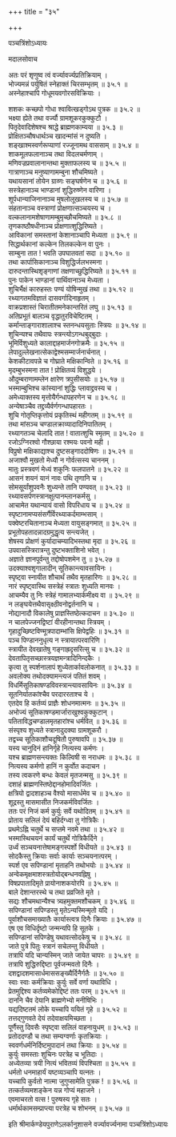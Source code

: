 +++
title = "३५"

+++

पञ्चत्रिंशोऽध्यायः  

मदालसोवाच  

अतः परं शृणुष्व त्वं वर्ज्यावर्ज्यप्रतिक्रियाम्  ।  
भोज्यमन्नं पर्युषितं स्नेहाक्तं चिरसम्भृतम्  ॥ ३५.१ ॥  
अस्नेहाश्चापि गोधूमयवगोरसविक्रियाः  ।  

शशकः कच्छपो गोधा श्वावित्खड्गोऽथ पुत्रक  ॥ ३५.२ ॥  
भक्ष्या ह्येते तथा वर्ज्यौ ग्रामशूकरकुक्कुटौ  ।  
पितृदेवादिशेषश्च श्राद्धे ब्राह्मणकाम्यया  ॥ ३५.३ ॥  
प्रोक्षितञ्चौषधार्थञ्च खादन्मांसं न दुष्यति  ।  
शङ्खाश्मस्वर्णरूप्याणां रज्जूनामथ वाससाम्  ॥ ३५.४ ॥  
शाकमूलफलानाञ्च तथा विदलचर्मणाम्  ।  
मणिवज्रप्रवालानान्तथा मुक्ताफलस्य च  ॥ ३५.५ ॥  
गात्राणाञ्च मनुष्याणामम्बुना शौचमिष्यते  ।  
यथायसानां तोयेन ग्राव्णः सङ्घर्षणेन च  ॥ ३५.६ ॥  
सस्त्रेहानाञ्च भाण्डानां शुद्धिरुष्णेन वारिणा  ।  
शूर्पधान्याजिनानाञ्च मुषलोलूखलस्य च  ॥ ३५.७ ॥  
संहतानाञ्च वस्त्राणां प्रोक्षणात्सञ्चयस्य च  ।  
वल्कलानामशेषाणामम्बुमृच्छौचमिष्यते  ॥ ३५.८ ॥  
तृणकाष्ठौषधीनाञ्च प्रोक्षणात्शुद्धिरिष्यते  ।  
आविकानां समस्तानां केशानाञ्चापि मेध्यता  ॥ ३५.९ ॥  
सिद्धार्थकानां कल्केन तिलकल्केन वा पुनः  ।  
साम्बुना तात ! भवति उपघातवतां सदा  ॥ ३५.१० ॥  
तथा कार्पासिकानाञ्च विशुद्धिर्जलभस्मना  ।  
दारुदन्तास्थिशृङ्गाणां तक्षणाच्छुद्धिरिष्यते  ॥ ३५.११ ॥  
पुनः पाकेन भाण्डानां पार्थिवानाञ्च मेध्यता  ।  
शुचिर्भैक्षं कारुहस्तः पण्यं योषिन्मुखं तथा  ॥ ३५.१२ ॥  
रथ्यागतमविज्ञातं दासवर्गादिनाहृतम्  ।  
वाक्रप्रशास्तं चिरातीतमनेकान्तरितं लघु  ॥ ३५.१३ ॥  
अतिप्रभूतं बालञ्च वृद्धातुरविचेष्टितम्  ।  
कर्मान्ताङ्गाराशालाश्च स्तनन्धयसुताः स्त्रियः  ॥ ३५.१४ ॥  
शुचिन्यश्च तथैवापः स्त्रन्त्योऽगन्धबुद्बुदाः  ।  
भूमिर्विशुध्यते कालाद्दाहमार्जनगोक्रमैः  ॥ ३५.१५ ॥  
लेपादुल्लेखनात्सेकाद्वेश्मसम्मार्जनार्चनात् ।  
केशकीटावपन्ने च गोघ्राते मक्षिकान्विते  ॥ ३५.१६ ॥  
मृदम्बुभस्मना तात ! प्रोक्षितव्यं विशुद्धये  ।  
औदुम्बराणामम्लेन क्षारेण त्रपुसीसयोः  ॥ ३५.१७ ॥  
भस्माम्बुभिश्च कांस्यानां शुद्धिः प्लावाद्द्रवस्य च  ।  
अमेध्याक्तस्य मृत्तोयैर्गन्धापहरणेन च  ॥ ३५.१८ ॥  
अन्येषाञ्चैव तद्द्रव्यैर्वर्णगन्धापहारतः  ।  
शुचि गोतृप्तिकृत्तोयं प्रकृतिस्थं महीगतम्  ॥ ३५.१९ ॥  
तथा मांसञ्च चण्डालक्राव्यादादिनिपातितम्  ।  
रथ्यागतञ्च चेलादि तात ! वातात्शुचि स्मृतम्  ॥ ३५.२० ॥  
रजोऽग्निरश्वो गौश्छाया रश्मयः पवनो मही  ।  
विप्रुषो मक्षिकाद्याश्च दुष्टसङ्गाददोषिणः  ॥ ३५.२१ ॥  
अजाश्वौ मुखतो मेध्यौ न गोर्वत्सस्य चाननम्  ।  
मातुः प्रस्त्रवणं मेध्यं शकुनिः फलपातने  ॥ ३५.२२ ॥  
आसनं शयनं यानं नावः पथि तृणानि च  ।  
सोमसूर्यांशुपवनैः शुध्यन्ते तानि पण्यवत् ॥ ३५.२३ ॥  
रथ्यावसर्पणस्त्रानक्षुत्पानम्लानकर्मसु  ।  
आचामेत यथान्यायं वासो विपरिधाय च  ॥ ३५.२४ ॥  
स्पृष्टानामप्यसंसर्गैर्विरथ्याकर्दमाम्भसाम्  ।  
पक्वेष्टरचितानाञ्च मेध्यता वायुसङ्गमात् ॥ ३५.२५ ॥  
प्रभूतोपहतादन्नादग्रमुद्धृत्य सन्त्यजेत् ।  
शेषस्य प्रोक्षणं कुर्यादाचम्यादिभस्तथा मृदा  ॥ ३५.२६ ॥  
उपवासस्त्रिरात्रन्तु दुष्टभक्ताशिनो भवेत् ।  
अज्ञाते ज्ञानपूर्वन्तु तद्दोषोपशमेन तु  ॥ ३५.२७ ॥  
उदक्याश्वशृगालादीन् सूतिकान्त्यावसायिनः  ।  
स्पृष्ट्वा स्नायीत शौचार्थं तथैव मृतहारिणः  ॥ ३५.२८ ॥  
नारं स्पृष्ट्वास्थि सस्त्रेहं स्त्रातः शुध्यति मानवः  ।  
आचम्यैव तु निः स्त्रेहं गामालभ्यार्कमीक्ष्य वा  ॥ ३५.२९ ॥  
न लङ्घयेत्तथैवासृक्ष्ठीवनोद्वर्तनानि च  ।  
नोद्यानादौ विकालेषु प्राज्ञस्तिष्ठेत्कदाचन  ॥ ३५.३० ॥  
न चालपेज्जनद्विष्टां वीरहीनान्तथा स्त्रियम्  ।  
गृहादुच्छिष्टविण्मूत्रपादाम्भांसि क्षिपेद्वहिः  ॥ ३५.३१ ॥  
पञ्च पिण्डाननुधृत्य न स्त्रायात्परवारिणि  ।  
स्त्रायीत देवखातेषु गङ्गाह्रदृसरित्सु च  ॥ ३५.३२ ॥  
देवतापितृसच्छास्त्रयज्ञमन्त्रादिनिन्दकैः  ।  
कृत्वा तु स्पर्शनालापं शुध्येतार्कावलोकनात् ॥ ३५.३३ ॥  
अवलोक्य तथोदक्यामन्त्यजं पतितं शवम्  ।  
विधर्मिसूतिकाषण्डविवस्त्रान्त्यावसायिनः  ॥ ३५.३४ ॥  
सूतनिर्यातकांश्चैव परदाररताश्च ये  ।  
एतदेव हि कर्तव्यं प्राज्ञैः शोधनमात्मनः  ॥ ३५.३५ ॥  
अभोज्यं सूतिकाषण्डमार्जाराखुश्वकुक्कुटान्  ।  
पतिताविद्धचण्डालमृतहारांश्च धर्मवित् ॥ ३५.३६ ॥  
संस्पृश्य शुध्यते स्त्रानादुदक्या ग्रामशूकरौ  ।  
तद्वच्च सूतिकाशौचदूषितौ पुरुषावपि  ॥ ३५.३७ ॥  
यस्य चानुदिनं हानिर्गृहे नित्यस्य कर्मणः  ।  
यश्च ब्राह्मणसन्त्यक्तः किल्विषी स नराधमः  ॥ ३५.३८ ॥  
नित्यस्य कर्मणो हानिं न कुर्वोत कदाचन  ।  
तस्य त्वकरणे बन्धः केवलं मृतजन्मसु  ॥ ३५.३९ ॥  
दशाहं ब्राह्मणस्तिष्ठेद्दानहोमादिवर्जितः  ।  
क्षत्रियो द्वादशाहञ्च वैश्यो मासार्धमेव च  ॥ ३५.४० ॥  
शूद्रस्तु मासमासीत निजकर्मविवर्जितः  ।  
ततः परं निजं कर्म कुर्युः सर्वे यथोदितम्  ॥ ३५.४१ ॥  
प्रोताय सलिलं देयं बहिर्दग्ध्वा तु गोत्रिकैः  ।  
प्रथमेऽह्नि चतुर्थे च सप्तमे नवमे तथा  ॥ ३५.४२ ॥  
भस्मास्थिचयनं कार्यं चतुर्थे गोत्रिकैर्दिने  ।  
उर्ध्वं सञ्चयनात्तेषामङ्गस्पर्शो विधीयते  ॥ ३५.४३ ॥  
सोदकैस्तु क्रियाः सर्वाः कार्याः सञ्चयनात्परम्  ।  
स्पर्श एव सपिण्डानां मृताहनि तथोभयोः  ॥ ३५.४४ ॥  
अन्वेकमृक्षमाशस्त्रतोयोद्बन्धनवह्निषु  ।  
विषप्रपातादिमृते प्रायोनाशकयोरपि  ॥ ३५.४५ ॥  
बाले देशान्तरस्थे च तथा प्रव्रजिते मृते  ।  
सद्यः शौचमथान्यैश्च त्र्यहमुक्तमशौचकम्  ॥ ३५.४६ ॥  
सपिण्डानां सपिण्डस्तु मृतेऽन्यस्मिन्मृतो यदि  ।  
पूर्वाशौचसमाख्यातैः कार्यास्त्वत्र दिनैः क्रियाः  ॥ ३५.४७ ॥  
एष एव विधिर्दृष्टो जन्मन्यपि हि सूतके  ।  
सपिण्डानां सपिण्डेषु यथावत्सोदकेषु च  ॥ ३५.४८ ॥  
जाते पुत्रे पितुः स्त्रानं सचेलन्तु विधीयते  ।  
तत्रापि यदि चान्यस्मिन् जाते जायेत चापरः  ॥ ३५.४९ ॥  
तत्रापि शुद्धिरुद्दिष्टा पूर्वजन्मवतो दिनैः  ।  
दशद्वादशमासार्धमाससङ्ख्यैर्दिनैर्गतैः  ॥ ३५.५० ॥  
स्वाः स्वाः कर्मक्रियाः कुर्युः सर्वे वर्णा यथाविधि  ।  
प्रेतमुद्दिश्य कर्तव्यमेकोद्दिष्टं ततः परम्  ॥ ३५.५१ ॥  
दाननि चैव देयानि ब्राह्मणेभ्यो मनीषिभिः  ।  
यद्यदिष्टतमं लोके यच्चापि ययितं गृहे  ॥ ३५.५२ ॥  
तत्तद्गुणवते देयं तदेवाक्षयमिच्छता  ।  
पूर्णैस्तु दिवसैः स्पृष्ट्वा सलिलं वाहनायुधम्  ॥ ३५.५३ ॥  
प्रतोददण्डौ च तथा सम्यग्वर्णाः कृतक्रियाः  ।  
स्ववर्णधर्मनिर्दिष्टमुपादानं तथा क्रियाः  ॥ ३५.५४ ॥  
कुर्युः समस्ताः शुचिनः परत्रेह च भूतिदाः  ।  
अध्येतव्या त्रयी नित्यं भवितव्यं विपश्चिता  ॥ ३५.५५ ॥  
धर्मतो धनमाहार्यं यष्टव्यञ्चापि यत्नतः  ।  
यच्चापि कुर्वतो नात्मा जुगुप्सामेति पुत्रक !  ॥ ३५.५६ ॥  
तत्कर्तव्यमशङ्केन यन्न गोप्यं महाजने  ।  
एवमाचरतो वत्स ! पुरुषस्य गृहे सतः  ।  
धर्मार्थकामसम्प्राप्त्या परत्रेह च शोभनम्  ॥ ३५.५७ ॥  

इति श्रीमार्कण्डेयपुराणेऽलर्कानुशासने वर्ज्यावर्ज्यनामा पञ्चत्रिंशोऽध्यायः  
